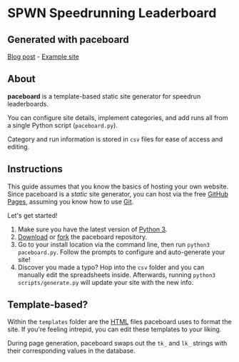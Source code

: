 # SPWN Speedrunning Leaderboard
## Generated with paceboard

[Blog post](https://info.pace.rip/blog/2021/6/29/) - [Example site](https://info.pace.rip/blog/2021/6/29/paceboard/)

## About

**paceboard** is a template-based static site generator for speedrun leaderboards.

You can configure site details, implement categories, and add runs all from a single Python script (`paceboard.py`).

Category and run information is stored in `csv` files for ease of access and editing.

## Instructions

This guide assumes that you know the basics of hosting your own website. Since paceboard is a *static* site generator, you can host via the free [GitHub Pages](https://docs.github.com/en/pages/getting-started-with-github-pages), assuming you know how to use [Git](https://git-scm.com/video/get-going).

Let's get started!

1. Make sure you have the latest version of [Python 3](https://wiki.python.org/moin/BeginnersGuide/Download).
2. [Download](https://github.com/PaceRIP/paceboard/archive/refs/heads/master.zip) or [fork](https://docs.github.com/en/get-started/quickstart/fork-a-repo) the paceboard repository.
3. Go to your install location via the command line, then run `python3 paceboard.py`. Follow the prompts to configure and auto-generate your site!
4. Discover you made a typo? Hop into the `csv` folder and you can manually edit the spreadsheets inside. Afterwards, running `python3 scripts/generate.py` will update your site with the new info.

## Template-based?

Within the `templates` folder are the [HTML](https://www.w3schools.com/html/html_intro.asp) files paceboard uses to format the site. If you're feeling intrepid, you can edit these templates to your liking.

During page generation, paceboard swaps out the `tk_` and `lk_` strings with their corresponding values in the database.
